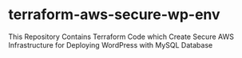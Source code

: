# terraform-aws-secure-wp-env
This Repository Contains Terraform Code which Create Secure AWS Infrastructure for Deploying WordPress with MySQL Database
